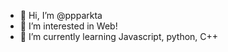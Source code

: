 - 👋 Hi, I’m @ppparkta
- 👀 I’m interested in Web!
- 🌱 I’m currently learning Javascript, python, C++

<!---
ppparkta/ppparkta is a ✨ special ✨ repository because its `README.md` (this file) appears on your GitHub profile.
You can click the Preview link to take a look at your changes.
--->
